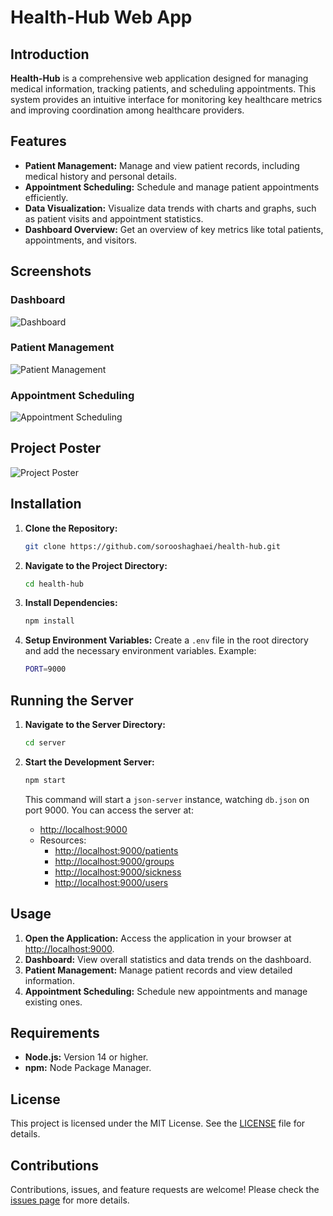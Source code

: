# Health-Hub Web App

## Introduction
**Health-Hub** is a comprehensive web application designed for managing medical information, tracking patients, and scheduling appointments. This system provides an intuitive interface for monitoring key healthcare metrics and improving coordination among healthcare providers.

## Features
- **Patient Management:** Manage and view patient records, including medical history and personal details.
- **Appointment Scheduling:** Schedule and manage patient appointments efficiently.
- **Data Visualization:** Visualize data trends with charts and graphs, such as patient visits and appointment statistics.
- **Dashboard Overview:** Get an overview of key metrics like total patients, appointments, and visitors.

## Screenshots

### Dashboard
![Dashboard](https://github.com/sorooshaghaei/health-hub/assets/dashboard-screenshot.png)

### Patient Management
![Patient Management](https://github.com/sorooshaghaei/health-hub/assets/patient-management-screenshot.png)

### Appointment Scheduling
![Appointment Scheduling](https://github.com/sorooshaghaei/health-hub/assets/appointment-scheduling-screenshot.png)

## Project Poster
![Project Poster](https://github.com/sorooshaghaei/health-hub/blob/main/assets/poster.png)


## Installation

1. **Clone the Repository:**
    ```bash
    git clone https://github.com/sorooshaghaei/health-hub.git
    ```

2. **Navigate to the Project Directory:**
    ```bash
    cd health-hub
    ```

3. **Install Dependencies:**
    ```bash
    npm install
    ```

4. **Setup Environment Variables:**
    Create a `.env` file in the root directory and add the necessary environment variables. Example:
    ```bash
    PORT=9000
    ```

## Running the Server

1. **Navigate to the Server Directory:**
    ```bash
    cd server
    ```

2. **Start the Development Server:**
    ```bash
    npm start
    ```

    This command will start a `json-server` instance, watching `db.json` on port 9000. You can access the server at:
    - [http://localhost:9000](http://localhost:9000)
    - Resources:
        - [http://localhost:9000/patients](http://localhost:9000/patients)
        - [http://localhost:9000/groups](http://localhost:9000/groups)
        - [http://localhost:9000/sickness](http://localhost:9000/sickness)
        - [http://localhost:9000/users](http://localhost:9000/users)

## Usage

1. **Open the Application:** Access the application in your browser at [http://localhost:9000](http://localhost:9000).
2. **Dashboard:** View overall statistics and data trends on the dashboard.
3. **Patient Management:** Manage patient records and view detailed information.
4. **Appointment Scheduling:** Schedule new appointments and manage existing ones.

## Requirements

- **Node.js:** Version 14 or higher.
- **npm:** Node Package Manager.

## License
This project is licensed under the MIT License. See the [LICENSE](LICENSE) file for details.

## Contributions
Contributions, issues, and feature requests are welcome! Please check the [issues page](https://github.com/sorooshaghaei/health-hub/issues) for more details.
